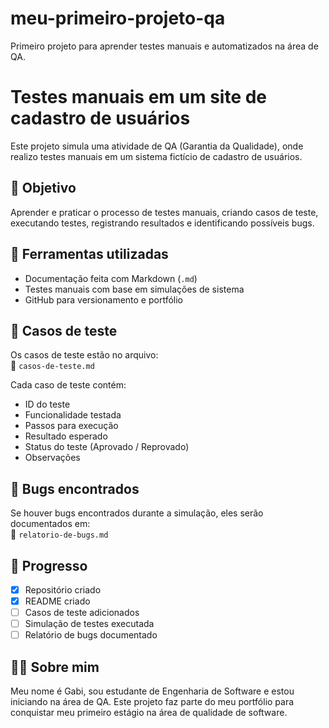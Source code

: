 # meu-primeiro-projeto-qa
Primeiro projeto para aprender testes manuais e automatizados na área de QA.

# Testes manuais em um site de cadastro de usuários

Este projeto simula uma atividade de QA (Garantia da Qualidade), onde realizo testes manuais em um sistema fictício de cadastro de usuários.

## 🧪 Objetivo

Aprender e praticar o processo de testes manuais, criando casos de teste, executando testes, registrando resultados e identificando possíveis bugs.

## 🔧 Ferramentas utilizadas

- Documentação feita com Markdown (`.md`)
- Testes manuais com base em simulações de sistema
- GitHub para versionamento e portfólio

## 📝 Casos de teste

Os casos de teste estão no arquivo:  
📄 `casos-de-teste.md`

Cada caso de teste contém:
- ID do teste
- Funcionalidade testada
- Passos para execução
- Resultado esperado
- Status do teste (Aprovado / Reprovado)
- Observações

## 🐞 Bugs encontrados

Se houver bugs encontrados durante a simulação, eles serão documentados em:  
📄 `relatorio-de-bugs.md`

## 🚀 Progresso

- [x] Repositório criado
- [x] README criado
- [ ] Casos de teste adicionados
- [ ] Simulação de testes executada
- [ ] Relatório de bugs documentado

## 👩‍💻 Sobre mim

Meu nome é Gabi, sou estudante de Engenharia de Software e estou iniciando na área de QA. Este projeto faz parte do meu portfólio para conquistar meu primeiro estágio na área de qualidade de software.
